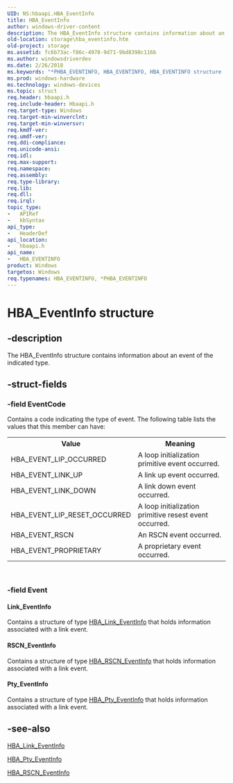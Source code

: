 ```yaml
---
UID: NS:hbaapi.HBA_EventInfo
title: HBA_EventInfo
author: windows-driver-content
description: The HBA_EventInfo structure contains information about an event of the indicated type.
old-location: storage\hba_eventinfo.htm
old-project: storage
ms.assetid: fc6b73ac-f86c-4978-9d71-9bd8398c116b
ms.author: windowsdriverdev
ms.date: 2/26/2018
ms.keywords: "*PHBA_EVENTINFO, HBA_EVENTINFO, HBA_EVENTINFO structure [Storage Devices], HBA_EventInfo, HBA_EventInfo structure [Storage Devices], PHBA_EVENTINFO, PHBA_EVENTINFO structure pointer [Storage Devices], hbaapi/HBA_EventInfo, hbaapi/PHBA_EVENTINFO, storage.hba_eventinfo, structs-Fibre_6885fdc8-d2ce-40b3-ba2a-2e423f287780.xml"
ms.prod: windows-hardware
ms.technology: windows-devices
ms.topic: struct
req.header: hbaapi.h
req.include-header: Hbaapi.h
req.target-type: Windows
req.target-min-winverclnt: 
req.target-min-winversvr: 
req.kmdf-ver: 
req.umdf-ver: 
req.ddi-compliance: 
req.unicode-ansi: 
req.idl: 
req.max-support: 
req.namespace: 
req.assembly: 
req.type-library: 
req.lib: 
req.dll: 
req.irql: 
topic_type:
-	APIRef
-	kbSyntax
api_type:
-	HeaderDef
api_location:
-	hbaapi.h
api_name:
-	HBA_EVENTINFO
product: Windows
targetos: Windows
req.typenames: HBA_EVENTINFO, *PHBA_EVENTINFO
---
```


# HBA_EventInfo structure


## -description


The HBA_EventInfo structure contains information about an event of the indicated type.


## -struct-fields




### -field EventCode

Contains a code indicating the type of event. The following table lists the values that this member can have:

<table>
<tr>
<th>Value</th>
<th>Meaning</th>
</tr>
<tr>
<td>
HBA_EVENT_LIP_OCCURRED

</td>
<td>
A loop initialization primitive event occurred.

</td>
</tr>
<tr>
<td>
HBA_EVENT_LINK_UP

</td>
<td>
A link up event occurred. 

</td>
</tr>
<tr>
<td>
HBA_EVENT_LINK_DOWN

</td>
<td>
A link down event occurred. 

</td>
</tr>
<tr>
<td>
HBA_EVENT_LIP_RESET_OCCURRED

</td>
<td>
A loop initialization primitive resest event occurred.

</td>
</tr>
<tr>
<td>
HBA_EVENT_RSCN

</td>
<td>
An RSCN event occurred.

</td>
</tr>
<tr>
<td>
HBA_EVENT_PROPRIETARY

</td>
<td>
A proprietary event occurred. 

</td>
</tr>
</table>
 


### -field Event



#### Link_EventInfo

Contains a structure of type <a href="https://msdn.microsoft.com/library/windows/hardware/ff556124">HBA_Link_EventInfo</a> that holds information associated with a link event. 



#### RSCN_EventInfo

Contains a structure of type <a href="https://msdn.microsoft.com/library/windows/hardware/ff557188">HBA_RSCN_EventInfo</a> that holds information associated with a link event.



#### Pty_EventInfo

Contains a structure of type <a href="https://msdn.microsoft.com/library/windows/hardware/ff557125">HBA_Pty_EventInfo</a> that holds information associated with a link event.


## -see-also




<a href="https://msdn.microsoft.com/library/windows/hardware/ff556124">HBA_Link_EventInfo</a>



<a href="https://msdn.microsoft.com/library/windows/hardware/ff557125">HBA_Pty_EventInfo</a>



<a href="https://msdn.microsoft.com/library/windows/hardware/ff557188">HBA_RSCN_EventInfo</a>
 

 

